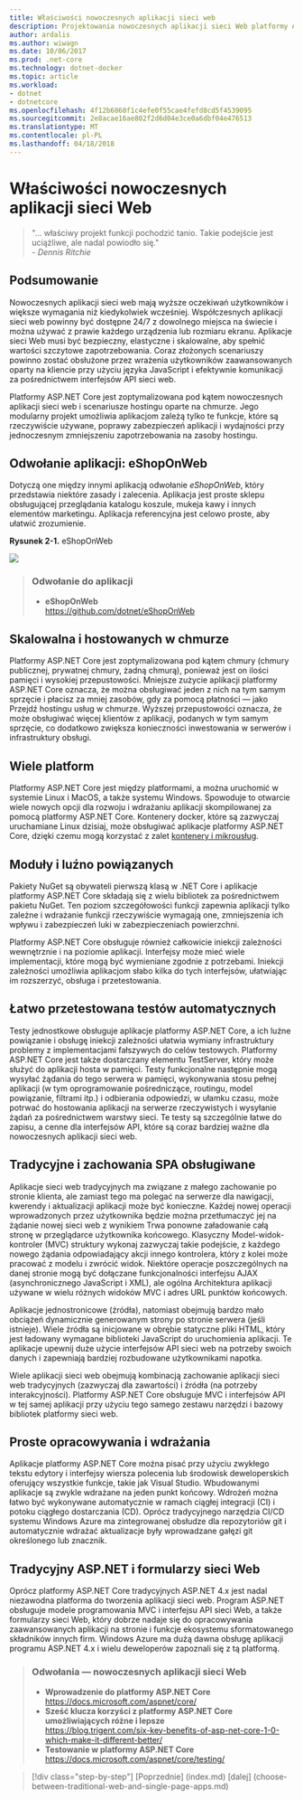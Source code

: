 ```yaml
---
title: Właściwości nowoczesnych aplikacji sieci web
description: Projektowania nowoczesnych aplikacji sieci Web platformy ASP.NET Core i Azure | właściwości nowoczesnych aplikacji sieci web
author: ardalis
ms.author: wiwagn
ms.date: 10/06/2017
ms.prod: .net-core
ms.technology: dotnet-docker
ms.topic: article
ms.workload:
- dotnet
- dotnetcore
ms.openlocfilehash: 4f12b6860f1c4efe0f55cae4fefd8cd5f4539095
ms.sourcegitcommit: 2e8acae16ae802f2d6d04e3ce0a6dbf04e476513
ms.translationtype: MT
ms.contentlocale: pl-PL
ms.lasthandoff: 04/18/2018
---
```

# <a name="characteristics-of-modern-web-applications"></a>Właściwości nowoczesnych aplikacji sieci Web

> "… właściwy projekt funkcji pochodzić tanio. Takie podejście jest uciążliwe, ale nadal powiodło się."  
> _\- Dennis Ritchie_

## <a name="summary"></a>Podsumowanie

Nowoczesnych aplikacji sieci web mają wyższe oczekiwań użytkowników i większe wymagania niż kiedykolwiek wcześniej. Współczesnych aplikacji sieci web powinny być dostępne 24/7 z dowolnego miejsca na świecie i można używać z prawie każdego urządzenia lub rozmiaru ekranu. Aplikacje sieci Web musi być bezpieczny, elastyczne i skalowalne, aby spełnić wartości szczytowe zapotrzebowania. Coraz złożonych scenariuszy powinno zostać obsłużone przez wrażenia użytkowników zaawansowanych oparty na kliencie przy użyciu języka JavaScript i efektywnie komunikacji za pośrednictwem interfejsów API sieci web.

Platformy ASP.NET Core jest zoptymalizowana pod kątem nowoczesnych aplikacji sieci web i scenariusze hostingu oparte na chmurze. Jego modularny projekt umożliwia aplikacjom zależą tylko te funkcje, które są rzeczywiście używane, poprawy zabezpieczeń aplikacji i wydajności przy jednoczesnym zmniejszeniu zapotrzebowania na zasoby hostingu.

## <a name="reference-application-eshoponweb"></a>Odwołanie aplikacji: eShopOnWeb

Dotyczą one między innymi aplikacją odwołanie *eShopOnWeb*, który przedstawia niektóre zasady i zalecenia. Aplikacja jest proste sklepu obsługującej przeglądania katalogu koszule, mukeja kawy i innych elementów marketingu. Aplikacja referencyjna jest celowo proste, aby ułatwić zrozumienie.

**Rysunek 2-1.** eShopOnWeb

![](./media/image2-1.png)

> ### <a name="reference-application"></a>Odwołanie do aplikacji
> - **eShopOnWeb**  
> <https://github.com/dotnet/eShopOnWeb>

## <a name="cloud-hosted-and-scalable"></a>Skalowalna i hostowanych w chmurze

Platformy ASP.NET Core jest zoptymalizowana pod kątem chmury (chmury publicznej, prywatnej chmury, żadną chmurą), ponieważ jest on ilości pamięci i wysokiej przepustowości. Mniejsze zużycie aplikacji platformy ASP.NET Core oznacza, że można obsługiwać jeden z nich na tym samym sprzęcie i płacisz za mniej zasobów, gdy za pomocą płatności — jako Przejdź hostingu usług w chmurze. Wyższej przepustowości oznacza, że może obsługiwać więcej klientów z aplikacji, podanych w tym samym sprzęcie, co dodatkowo zwiększa konieczności inwestowania w serwerów i infrastruktury obsługi.

## <a name="cross-platform"></a>Wiele platform

Platformy ASP.NET Core jest między platformami, a można uruchomić w systemie Linux i MacOS, a także systemu Windows. Spowoduje to otwarcie wiele nowych opcji dla rozwoju i wdrażaniu aplikacji skompilowanej za pomocą platformy ASP.NET Core. Kontenery docker, które są zazwyczaj uruchamiane Linux dzisiaj, może obsługiwać aplikacje platformy ASP.NET Core, dzięki czemu mogą korzystać z zalet [kontenery i mikrousług](../microservices-architecture/index.md).

## <a name="modular-and-loosely-coupled"></a>Moduły i luźno powiązanych

Pakiety NuGet są obywateli pierwszą klasą w .NET Core i aplikacje platformy ASP.NET Core składają się z wielu bibliotek za pośrednictwem pakietu NuGet. Ten poziom szczegółowości funkcji zapewnia aplikacji tylko zależne i wdrażanie funkcji rzeczywiście wymagają one, zmniejszenia ich wpływu i zabezpieczeń luki w zabezpieczeniach powierzchni.

Platformy ASP.NET Core obsługuje również całkowicie iniekcji zależności wewnętrznie i na poziomie aplikacji. Interfejsy może mieć wiele implementacji, które mogą być wymieniane zgodnie z potrzebami. Iniekcji zależności umożliwia aplikacjom słabo kilka do tych interfejsów, ułatwiając im rozszerzyć, obsługa i przetestowania.

## <a name="easily-tested-with-automated-tests"></a>Łatwo przetestowana testów automatycznych

Testy jednostkowe obsługuje aplikacje platformy ASP.NET Core, a ich luźne powiązanie i obsługę iniekcji zależności ułatwia wymiany infrastruktury problemy z implementacjami fałszywych do celów testowych. Platformy ASP.NET Core jest także dostarczany elementu TestServer, który może służyć do aplikacji hosta w pamięci. Testy funkcjonalne następnie mogą wysyłać żądania do tego serwera w pamięci, wykonywania stosu pełnej aplikacji (w tym oprogramowanie pośredniczące, routingu, model powiązanie, filtrami itp.) i odbierania odpowiedzi, w ułamku czasu, może potrwać do hostowania aplikacji na serwerze rzeczywistych i wysyłanie żądań za pośrednictwem warstwy sieci. Te testy są szczególnie łatwe do zapisu, a cenne dla interfejsów API, które są coraz bardziej ważne dla nowoczesnych aplikacji sieci web.

## <a name="traditional-and-spa-behaviors-supported"></a>Tradycyjne i zachowania SPA obsługiwane

Aplikacje sieci web tradycyjnych ma związane z małego zachowanie po stronie klienta, ale zamiast tego ma polegać na serwerze dla nawigacji, kwerendy i aktualizacji aplikacji może być konieczne. Każdej nowej operacji wprowadzonych przez użytkownika będzie można przetłumaczyć jej na żądanie nowej sieci web z wynikiem Trwa ponowne załadowanie całą stronę w przeglądarce użytkownika końcowego. Klasyczny Model-widok-kontroler (MVC) struktury wykonaj zazwyczaj takie podejście, z każdego nowego żądania odpowiadający akcji innego kontrolera, który z kolei może pracować z modelu i zwrócić widok. Niektóre operacje poszczególnych na danej stronie mogą być dołączane funkcjonalności interfejsu AJAX (asynchronicznego JavaScript i XML), ale ogólna Architektura aplikacji używane w wielu różnych widoków MVC i adres URL punktów końcowych.

Aplikacje jednostronicowe (źródła), natomiast obejmują bardzo mało obciążeń dynamicznie generowanym strony po stronie serwera (jeśli istnieje). Wiele źródła są inicjowane w obrębie statyczne pliki HTML, który jest ładowany wymagane biblioteki JavaScript do uruchomienia aplikacji. Te aplikacje upewnij duże użycie interfejsów API sieci web na potrzeby swoich danych i zapewniają bardziej rozbudowane użytkownikami napotka.

Wiele aplikacji sieci web obejmują kombinacją zachowanie aplikacji sieci web tradycyjnych (zazwyczaj dla zawartości) i źródła (na potrzeby interakcyjności). Platformy ASP.NET Core obsługuje MVC i interfejsów API w tej samej aplikacji przy użyciu tego samego zestawu narzędzi i bazowy bibliotek platformy sieci web.

## <a name="simple-development-and-deployment"></a>Proste opracowywania i wdrażania

Aplikacje platformy ASP.NET Core można pisać przy użyciu zwykłego tekstu edytory i interfejsy wiersza polecenia lub środowisk deweloperskich oferujący wszystkie funkcje, takie jak Visual Studio. Wbudowanymi aplikacje są zwykle wdrażane na jeden punkt końcowy. Wdrożeń można łatwo być wykonywane automatycznie w ramach ciągłej integracji (CI) i potoku ciągłego dostarczania (CD). Oprócz tradycyjnego narzędzia CI/CD systemu Windows Azure ma zintegrowanej obsłudze dla repozytoriów git i automatycznie wdrażać aktualizacje były wprowadzane gałęzi git określonego lub znacznik.

## <a name="traditional-aspnet-and-web-forms"></a>Tradycyjny ASP.NET i formularzy sieci Web

Oprócz platformy ASP.NET Core tradycyjnych ASP.NET 4.x jest nadal niezawodna platforma do tworzenia aplikacji sieci web. Program ASP.NET obsługuje modele programowania MVC i interfejsu API sieci Web, a także formularzy sieci Web, który dobrze nadaje się do opracowywania zaawansowanych aplikacji na stronie i funkcje ekosystemu sformatowanego składników innych firm. Windows Azure ma dużą dawna obsługę aplikacji programu ASP.NET 4.x i wielu deweloperów zapoznali się z tą platformą.

> ### <a name="references--modern-web-applications"></a>Odwołania — nowoczesnych aplikacji sieci Web
> - **Wprowadzenie do platformy ASP.NET Core**  
> <https://docs.microsoft.com/aspnet/core/>
> - **Sześć klucza korzyści z platformy ASP.NET Core umożliwiających różne i lepsze**  
> <https://blog.trigent.com/six-key-benefits-of-asp-net-core-1-0-which-make-it-different-better/>
> - **Testowanie w platformy ASP.NET Core**  
> <https://docs.microsoft.com/aspnet/core/testing/>

>[!div class="step-by-step"]
[Poprzednie] (index.md) [dalej] (choose-between-traditional-web-and-single-page-apps.md)
